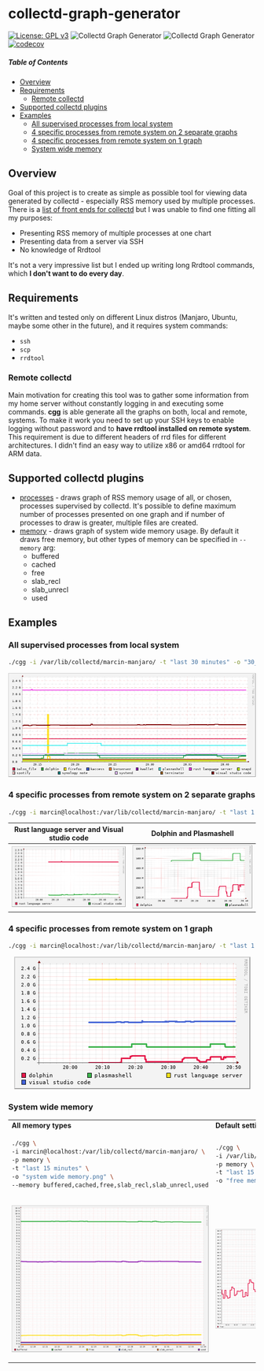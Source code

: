 # collectd-graph-generator

[![License: GPL v3](https://img.shields.io/badge/License-GPLv3-blue.svg)](https://www.gnu.org/licenses/gpl-3.0)
![Collectd Graph Generator](https://github.com/twardakm/collectd-graph-generator/workflows/main/badge.svg)
![Collectd Graph Generator](https://github.com/twardakm/collectd-graph-generator/workflows/dev/badge.svg)
[![codecov](https://codecov.io/gh/twardakm/collectd-graph-generator/branch/main/graph/badge.svg)](https://codecov.io/gh/twardakm/collectd-graph-generator)

##### Table of Contents

* [Overview](#overview)
* [Requirements](#requirements)
  * [Remote collectd](#remote-collectd)
* [Supported collectd plugins](#supported-collectd-plugins)
* [Examples](#examples)
  * [All supervised processes from local system](#examples-1)
  * [4 specific processes from remote system on 2 separate graphs](#examples-2)
  * [4 specific processes from remote system on 1 graph](#examples-3)
  * [System wide memory](#examples-4)

## <a name="overview"></a> Overview

Goal of this project is to create as simple as possible tool for viewing data generated by collectd - especially RSS memory used by multiple processes. There is a [list of front ends for collectd](https://collectd.org/wiki/index.php/List_of_front-ends) but I was unable to find one fitting all my purposes:

* Presenting RSS memory of multiple processes at one chart
* Presenting data from a server via SSH
* No knowledge of Rrdtool

It's not a very impressive list but I ended up writing long Rrdtool commands, which **I don't want to do every day**.

## <a name="requirements"></a> Requirements

It's written and tested only on different Linux distros (Manjaro, Ubuntu, maybe some other in the future), and it requires system commands:

* `ssh`
* `scp`
* `rrdtool`

### <a name="remote-collectd"></a> Remote collectd

Main motivation for creating this tool was to gather some information from my home server without constantly logging in and executing some commands. **cgg** is able generate all the graphs on both, local and remote, systems. To make it work you need to set up your SSH keys to enable logging without password and to **have rrdtool installed on remote system**. This requirement is due to different headers of rrd files for different architectures. I didn't find an easy way to utilize x86 or amd64 rrdtool for ARM data.

## <a name="supported-collectd-plugins"></a> Supported collectd plugins

* [processes](https://collectd.org/wiki/index.php/Plugin:Processes) - draws graph of RSS memory usage of all, or chosen, processes supervised by collectd. It's possible to define maximum number of processes presented on one graph and if number of processes to draw is greater, multiple files are created.
* [memory](https://collectd.org/wiki/index.php/Plugin:Memory) - draws graph of system wide memory usage. By default it draws free memory, but other types of memory can be specified in `--memory` arg:
  * buffered
  * cached
  * free
  * slab_recl
  * slab_unrecl
  * used

## <a name="examples"></a> Examples

### <a name="examples-1"></a> All supervised processes from local system
```bash
./cgg -i /var/lib/collectd/marcin-manjaro/ -t "last 30 minutes" -o "30_minutes_all_processes.png"
```
<p align="center"> 
<img src="examples/processes/30_minutes_all_processes.png" width=600>
</p>

### <a name="examples-2"></a> 4 specific processes from remote system on 2 separate graphs
```bash
./cgg -i marcin@localhost:/var/lib/collectd/marcin-manjaro/ -t "last 1 hour" -o "1_hour.png" -w 400 -h 200 --processes "rust language server,visual studio code,dolphin,plasmashell" -m 2
```

Rust language server and Visual studio code | Dolphin and Plasmashell
:------------------------------------------:|:------------------------------------------:
![Rust language server and Visual studio code](examples/processes/1_hour_2.png)  |  ![Dolphin and Plasmashell](examples/processes/1_hour_1.png)

### <a name="examples-3"></a> 4 specific processes from remote system on 1 graph
```bash
./cgg -i marcin@localhost:/var/lib/collectd/marcin-manjaro/ -t "last 1 hour" -o "1_hour.png" -w 400 -h 200 --processes "rust language server,visual studio code,dolphin,plasmashell"
```
<p align="center"> 
<img src="examples/processes/1_hour.png">
</p>

### <a name="examples-4"></a> System wide memory
<table>
<tr>
<td><b>All memory types</b></td>
<td><b>Default settings (free)</b></td>
</tr>
<tr>
<td>

```bash
./cgg \
-i marcin@localhost:/var/lib/collectd/marcin-manjaro/ \
-p memory \
-t "last 15 minutes" \
-o "system wide memory.png" \
--memory buffered,cached,free,slab_recl,slab_unrecl,used
```
</td>
<td>

```bash
./cgg \
-i /var/lib/collectd/marcin-manjaro/ \
-p memory \
-t "last 15 minutes" \
-o "free memory.png"
```
</td>
</tr>
<tr>
<td>
<p align="center">
<img src="examples/memory/system_wide_memory.png">
</p>
</td>
<td>
<p align="center">
<img src="examples/memory/free_memory.png">
</p>
</td>
</tr>
</table>